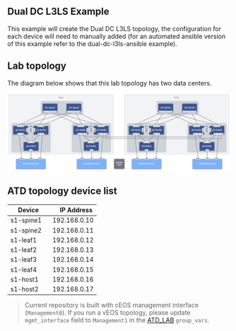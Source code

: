 ## Dual DC L3LS Example

This example will create the Dual DC L3LS topology, the configuration for each device will need to manually added (for an automated ansible version of this example refer to the dual-dc-l3ls-ansible example).

## Lab topology

The diagram below shows that this lab topology has two data centers. 

<p align="center">
  <img src="/docs/imgs/dual-dc-l3ls.png" alt="Lab Topology" width="1200"/>
</p>

## ATD topology device list

| Device | IP Address |
| ------ | ------------ |
| s1-spine1 |192.168.0.10 |
| s1-spine2 |192.168.0.11 |
| s1-leaf1  |192.168.0.12 |
| s1-leaf2  |192.168.0.13 |
| s1-leaf3  |192.168.0.14 |
| s1-leaf4  |192.168.0.15 |
| s1-host1  |192.168.0.16 |
| s1-host2  |192.168.0.17 |

> Current repository is built with cEOS management interface (`Management0`). If you run a vEOS topology, please update `mgmt_interface` field to `Management1` in the [ATD_LAB](./atd-inventory/group_vars/ATD_LAB.yml) `group_vars`.



